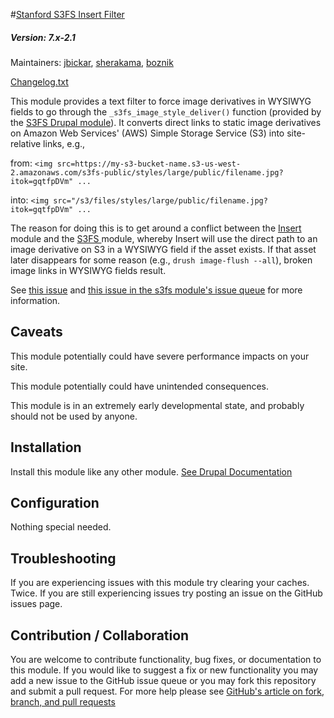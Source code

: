 #[Stanford S3FS Insert Filter](https://github.com/SU-SWS/stanford_s3fs_if)
##### Version: 7.x-2.1

Maintainers: [jbickar](https://github.com/jbickar), [sherakama](https://github.com/sherakama), [boznik](https://github.com/boznik)

[Changelog.txt](CHANGELOG.txt)

This module provides a text filter to force image derivatives in WYSIWYG fields to go through the `_s3fs_image_style_deliver()` function (provided by the [S3FS Drupal module](https://drupal.org/project/s3fs)). It converts direct links to static image derivatives on Amazon Web Services' (AWS) Simple Storage Service (S3) into site-relative links, e.g.,

from:
`<img src=https://my-s3-bucket-name.s3-us-west-2.amazonaws.com/s3fs-public/styles/large/public/filename.jpg?itok=gqtfpDVm" ...`

into:
`<img src="/s3/files/styles/large/public/filename.jpg?itok=gqtfpDVm" ...`

The reason for doing this is to get around a conflict between the [Insert](https://drupal.org/project/insert) module and the [S3FS ](https://drupal.org/project/s3fs) module, whereby Insert will use the direct path to an image derivative on S3 in a WYSIWYG field if the asset exists. If that asset later disappears for some reason (e.g., `drush image-flush --all`), broken image links in WYSIWYG fields result.

See [this issue](https://www.drupal.org/node/2663674) and [this issue in the s3fs module's issue queue](https://www.drupal.org/node/2339067) for more information.

Caveats
---

This module potentially could have severe performance impacts on your site.

This module potentially could have unintended consequences.

This module is in an extremely early developmental state, and probably should not be used by anyone.


Installation
---

Install this module like any other module. [See Drupal Documentation](https://drupal.org/documentation/install/modules-themes/modules-7)

Configuration
---

Nothing special needed.

Troubleshooting
---

If you are experiencing issues with this module try clearing your caches. Twice. If you are still experiencing issues try posting an issue on the GitHub issues page.

Contribution / Collaboration
---

You are welcome to contribute functionality, bug fixes, or documentation to this module. If you would like to suggest a fix or new functionality you may add a new issue to the GitHub issue queue or you may fork this repository and submit a pull request. For more help please see [GitHub's article on fork, branch, and pull requests](https://help.github.com/articles/using-pull-requests)
